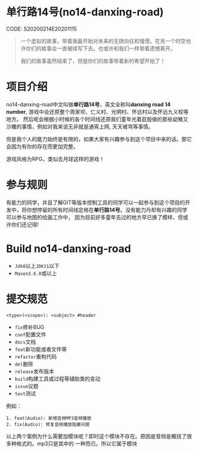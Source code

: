 # 单行路14号(no14-danxing-road)

CODE: S20200214E20201115

> 一个虚拟的故事，带着我最开始对未来的无限向往和憧憬。在另一个时空也许你们的故事会一直被续写下去。也或许和我们一样带着遗憾离开。
>
> 我们的故事虽然结束了，但是你们的故事带着新的希望开始了！

# 项目介绍

no14-danxing-road中文叫做**单行路14号**，英文全称叫**danxing road 14 number**, 游戏中会还原整个周家坝、仁义村、光明村、怀远村以及怀远九义校等地方。
然后呢会根据小时候的各个时间线还原我们童年光着屁股做的那些幼稚又沙雕的事情，例如对我来说无非就是通宵上网, 天天被骂等事情。

但是我个人的能力始终是有限的，如果大家有兴趣参与到这个项目中来的话。那它会因为有你的存在而更加完整。

游戏风格为RPG，类似去月球这样的游戏！

# 参与规则

有能力的同学，并且了解GIT等版本控制工具的同学可以一起参与到这个项目的开发中，将你想停留的所有时间线定格在**单行路14号**。没有能力丹却有兴趣的同学可以参与地图的绘画工作中，
因为目前好多童年去过的地方早已换了模样，但或许你们还记得!

# Build no14-danxing-road

- `Jdk8`以上`JDK11`以下
- `Maven3.6.0`或以上

# 提交规范

    <type>(<scope>): <subject> #header

- `fix`修补BUG
- `conf`配置文件
- `docs`文档
- `feat`新功能或者文件等
- `refactor`重构代码
- `del`删除
- `release`发布版本
- `build`构建工具或过程等辅助类的变动
- `issue`议题
- `test`测试

例如：
    
    1. feat(Audio): 新增音频MP3音频播放
    2. fix(Audio): 修复音频播放阻塞问题

以上两个案例为什么需要加模块呢？即时这个模块不存在。原因是音频是概括了很多种格式的。mp3只是其中的
一种而已。所以它属于模块